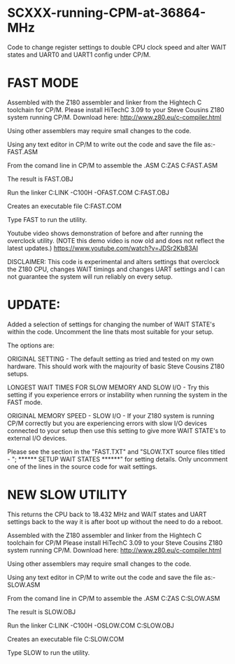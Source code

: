 # SCXXX-running-CPM-at-36864-MHz
Code to change register settings to double CPU clock speed and alter WAIT states and UART0 and UART1 config under CP/M.

# FAST MODE 

Assembled with the Z180 assembler and linker from the Hightech C toolchain for CP/M.
Please install HiTechC 3.09 to your Steve Cousins Z180 system running CP/M. Download here: http://www.z80.eu/c-compiler.html

Using other assemblers may require small changes to the code.

Using any text editor in CP/M to write out the code and save the file as:-   FAST.ASM

From the comand line in CP/M to assemble the .ASM 
C:ZAS C:FAST.ASM 

The result is FAST.OBJ

Run the linker
C:LINK -C100H -OFAST.COM C:FAST.OBJ

Creates an executable file
C:FAST.COM

Type FAST to run the utility. 

Youtube video shows demonstration of before and after running the overclock utility. (NOTE this demo video is now old and does not reflect the latest updates.)
https://www.youtube.com/watch?v=JDSr2Kb83AI

DISCLAIMER: This code is experimental and alters settings that overclock the Z180 CPU, changes WAIT timings and changes UART settings and I can not guarantee the system will run reliably on every setup.

# UPDATE:

Added a selection of settings for changing the number of WAIT STATE's within the code. Uncomment the line thats most suitable for your setup.

The options are:

ORIGINAL SETTING - The default setting as tried and tested on my own hardware. This should work with the majourity of basic Steve Cousins Z180 setups.

LONGEST WAIT TIMES FOR SLOW MEMORY AND SLOW I/O - Try this setting if you experience errors or instability when running the system in the FAST mode.

ORIGINAL MEMORY SPEED - SLOW I/O - If your Z180 system is running CP/M correctly but you are experiencing errors with slow I/O devices 
connected to your setup then use this setting to give more WAIT STATE's to external I/O devices. 

Please see the section in the "FAST.TXT" and "SLOW.TXT source files titled - "; ******	SETUP WAIT STATES	******" 
for setting details. Only uncomment one of the lines in the source code for wait settings.


# NEW SLOW UTILITY

This returns the CPU back to 18.432 MHz and WAIT states and UART settings back to the way it is after boot up without the need to do a reboot.

Assembled with the Z180 assembler and linker from the Hightech C toolchain for CP/M
Please install HiTechC 3.09 to your Steve Cousins Z180 system running CP/M. Download here: http://www.z80.eu/c-compiler.html

Using other assemblers may require small changes to the code.

Using any text editor in CP/M to write out the code and save the file as:-   SLOW.ASM

From the comand line in CP/M to assemble the .ASM 
C:ZAS C:SLOW.ASM

The result is SLOW.OBJ

Run the linker
C:LINK -C100H -OSLOW.COM C:SLOW.OBJ

Creates an executable file
C:SLOW.COM

Type SLOW to run the utility.




